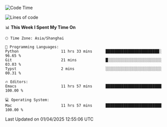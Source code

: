 <!--START_SECTION:waka-->
![Code Time](http://img.shields.io/badge/Code%20Time-2%2C608%20hrs%2043%20mins-blue)

![Lines of code](https://img.shields.io/badge/From%20Hello%20World%20I%27ve%20Written-335.3%20thousand%20lines%20of%20code-blue)

📊 **This Week I Spent My Time On** 

```text
🕑︎ Time Zone: Asia/Shanghai

💬 Programming Languages: 
Python                   11 hrs 33 mins      ████████████████████████░   96.65 % 
Git                      21 mins             █░░░░░░░░░░░░░░░░░░░░░░░░   03.03 % 
Typst                    2 mins              ░░░░░░░░░░░░░░░░░░░░░░░░░   00.31 % 

🔥 Editors: 
Emacs                    11 hrs 57 mins      █████████████████████████   100.00 % 

💻 Operating System: 
Mac                      11 hrs 57 mins      █████████████████████████   100.00 % 
```


 Last Updated on 01/04/2025 12:55:06 UTC
<!--END_SECTION:waka-->
